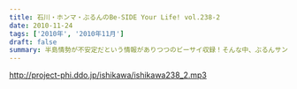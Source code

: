 ```yaml
---
title: 石川・ホンマ・ぶるんのBe-SIDE Your Life! vol.238-2
date: 2010-11-24
tags: ['2010年', '2010年11月']
draft: false
summary: 半島情勢が不安定だという情報がありつつのビーサイ収録！そんな中、ぶるんサン。近所の慶応大学の「三田祭」のチャラチャラ具合に、オフではずーーと愚痴っていました。いや、憤っておりました。駅からずっとチャラ男たちがナンパしているそうです。NAMAE
---
```


http://project-phi.ddo.jp/ishikawa/ishikawa238_2.mp3
